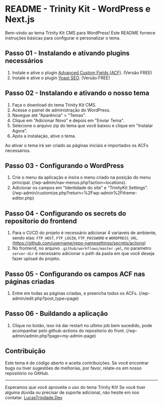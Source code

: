 # README - Trinity Kit - WordPress e Next.js

Bem-vindo ao tema Trinity Kit CMS para WordPress! Este README fornece instruções básicas para configurar e personalizar o tema.

## Passo 01 - Instalando e ativando plugins necessários

1. Instale e ative o plugin [Advanced Custom Fields (ACF)](https://br.wordpress.org/plugins/advanced-custom-fields/). (Versão FREE)
2. Instale e ative o plugin [Yoast SEO](https://br.wordpress.org/plugins/wordpress-seo/). (Versão FREE)

## Passo 02 - Instalando e ativando o nosso tema

1. Faça o download do tema Trinity Kit CMS.
2. Acesse o painel de administração do WordPress.
3. Navegue até "Aparência" > "Temas".
4. Clique em "Adicionar Novo" e depois em "Enviar Tema".
5. Selecione o arquivo zip do tema que você baixou e clique em "Instalar Agora".
6. Após a instalação, ative o tema.

Ao ativar o tema irá ser criado as páginas iniciais e importados os ACFs necessários.

## Passo 03 - Configurando o WordPress

1. Crie o menu da aplicação e insira o menu criado na posição do menu principal. (/wp-admin/nav-menus.php?action=locations).
2. Adicionar os campos em "Identidade do site" e "TrinityKit Settings". (/wp-admin/customize.php?return=%2Fwp-admin%2Ftheme-editor.php)

## Passo 04 - Configurando os secrets do repositorio do frontend

1. Para o CI/CD do projeto é necessário adicionar 4 variaveis de ambiente, sendo elas: ```FTP_HOST```, ```FTP_LOGIN```, ```FTP_PASSWORD``` e ```WORDPRESS_URL```. (https://github.com/username/repo-namesettings/secrets/actions)
2. No frontend, no arquivo ```.github/workflows/master.yml```, no parametro ```server-dir``` é necessário adicionar o path da pasta em que você deseja fazer upload do projeto. 

## Passo 05 - Configurando os campos ACF nas páginas criadas

1. Entre em todas as páginas criadas, e preencha todos os ACFs. (/wp-admin/edit.php?post_type=page)

## Passo 06 - Buildando a aplicação

1. Clique no botão, isso irá dar restart no ultimo job bem sucedido, pode acompanhar pelo github-actions do repositorio do front. (/wp-admin/admin.php?page=my-admin-page)



## Contribuição

Este tema é de código aberto e aceita contribuições. Se você encontrar bugs ou tiver sugestões de melhorias, por favor, relate-os em nosso repositório no GitHub.

---

Esperamos que você aproveite o uso do tema Trinity Kit! Se você tiver alguma dúvida ou precisar de suporte adicional, não hesite em nos contatar. [LucasTrindade.Dev](https://lucastrindade.dev)
